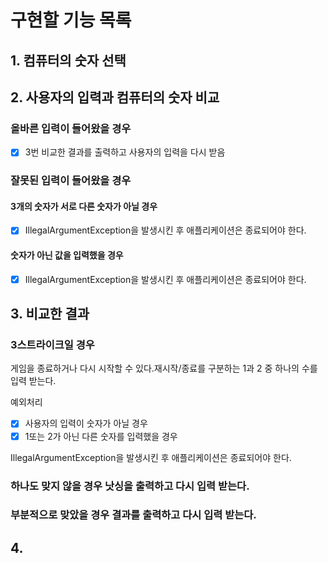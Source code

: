# 구현할 기능 목록
## 1. 컴퓨터의 숫자 선택
## 2. 사용자의 입력과 컴퓨터의 숫자 비교
### 올바른 입력이 들어왔을 경우
- [x] 3번 비교한 결과를 출력하고 사용자의 입력을 다시 받음
### 잘못된 입력이 들어왔을 경우
#### 3개의 숫자가 서로 다른 숫자가 아닐 경우
- [x] IllegalArgumentException을 발생시킨 후 애플리케이션은 종료되어야 한다.
#### 숫자가 아닌 값을 입력했을 경우
- [x] IllegalArgumentException을 발생시킨 후 애플리케이션은 종료되어야 한다.
## 3. 비교한 결과
### 3스트라이크일 경우
게임을 종료하거나 다시 시작할 수 있다.재시작/종료를 구분하는 1과 2 중 하나의 수를 입력 받는다.

예외처리

- [x] 사용자의 입력이 숫자가 아닐 경우
- [x] 1또는 2가 아닌 다른 숫자를 입력했을 경우 

IllegalArgumentException을 발생시킨 후 애플리케이션은 종료되어야 한다.
### 하나도 맞지 않을 경우 낫싱을 출력하고 다시 입력 받는다.
### 부분적으로 맞았을 경우 결과를 출력하고 다시 입력 받는다.
## 4. 